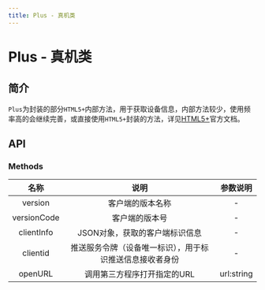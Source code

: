 ```yaml
---
title: Plus - 真机类
---
```


# Plus - 真机类
## 简介

`Plus`为封装的部分`HTML5+`内部方法，用于获取设备信息，内部方法较少，使用频率高的会继续完善，或直接使用`HTML5+`封装的方法，详见[HTML5+](https://www.html5plus.org/doc/zh_cn/runtime.html)官方文档。


## API
### Methods
| 名称 | 说明 | 参数说明 |
| :--: | :--: | :--: |
| version | 客户端的版本名称 | - |
| versionCode | 客户端的版本号 | - |
| clientInfo | JSON对象，获取的客户端标识信息 | - |
| clientid | 推送服务令牌（设备唯一标识），用于标识推送信息接收者身份 | - |
| openURL | 调用第三方程序打开指定的URL | url:string |
